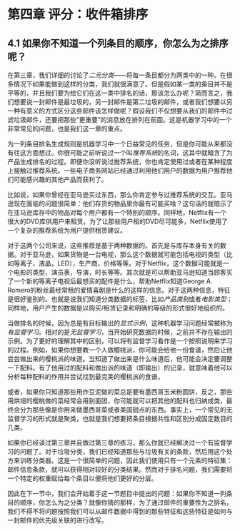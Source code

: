 第四章 评分：收件箱排序
================

## 4.1 如果你不知道一个列条目的顺序，你怎么为之排序呢？
在第三章，我们详细的讨论了*二元分类*——将每一条目都分为两类中的一种。在很多情况下如果能做到这样的分类，我们就很满意了。但是假如某一类的条目并不是平等的，并且我们要为给它们在这一类中排名的话，那该怎么办呢？简而言之，我们想要说一封邮件是最垃圾的，另一封邮件是第二垃圾的邮件，或者我们想要以另一种有意义的方式区分这些邮件该怎样做呢？假设我们不仅想要从我们的邮件中过滤垃圾邮件，还要把那些“更重要”的消息放在排列在前面。这是机器学习中的一个非常常见的问题，也是我们这一章的重点。  

为一列条目排名生成规则是机器学习中一个日益常见的任务，但是你可能从来都没有往这方面想过。你很可能之前听说过一个叫*推荐系统*的名词，这其中就暗含了为产品生成排名的过程。即便你没听说过推荐系统，你也肯定使用过或者在某种程度上接触过推荐系统。一些电子商务网站已经通过利用他们用户的数据为用户推荐他们可能感兴趣的其他产品而获利了。  

比如说，如果你曾经在亚马逊买过东西，那么你肯定参与过推荐系统的交互。亚马逊现在面临的问题很简单：他们存货的物品里你最有可能买啥？这句话的就暗示了在亚马逊库存中的物品对每个用户都有一个特别的顺序。同样地，Netflix有一个很大的DVD库供用户来租赁。为了让那些用户租的DVD尽可能多，Netflix使用了一个复杂的推荐系统为用户提供租赁建议。  

对于这两个公司来说，这些推荐是基于两种数据的。首先是与库存本身有关的数据。对于亚马逊，如果货物是一台电视，那么这个数据就可能包括电视的类型（比如等离子，液晶，LED），生产商，价格等等。对于Netflix，这个数据可能就是一个电影的类型，演员表，导演，时长等等。其次就是可以帮助亚马逊知道当顾客买了一个新的等离子电视后最想买的配件是什么，帮助Netflix知道George A. Romero的粉丝最经常租的爱情喜剧是什么的这样的信息。对于这两种信息，特征是很好鉴别的。也就是说我们知道分类数据的标签，比如*产品类别*或者*电影类型*；同样地，用户产生的数据是以购买/租赁记录和明确的等级的形式很好地组织的。  

当做排名的时候，因为总是有目标输出的*显式示例*，这种机器学习问题经常被称为*有监督学习*。相对的是*无监督学习*，当开始研究数据的时候，之前并不存在输出的示例。为了更好的理解其中的区别，可以将有监督学习看作是一个按照说明来学习的过程。例如，如果你想要教一个人做樱桃派，你可能会给他一份食谱，然后让他尝尝做出来的樱桃派的味道。当知道了做出来是什么味道后，他可能会决定要调整一下配料。有了他用过的配料和做出派的味道（即输出）的记录，就意味着他可以分析每种配料的作用并尝试找到最完美的樱桃派的食谱。  

或者，如果你只知道那些用炸豆泥做的菜总是要有墨西哥玉米粉圆饼，反之，那些用烘培的樱桃做的菜经常会用到面团，你可能就可以把其他的配料也归纳成类，最终会分为那些像是你用来做墨西哥菜或者美国甜点的东西。事实上，一个常见的无监督学习的形式就是聚类，也就是我们想要把条目根据共性和区别分成固定数目的几类。  

如果你已经读过第三章并且做过第三章的练习，那么你就已经解决过一个有监督学习的问题了。对于垃圾分类，我们已经知道那些与垃圾有关的条款，然后用这个处方来训练分类器。这是一个很简单的问题，因此我们使用只有一个元素的特征集：邮件信息条款，就可以获得相对较好的分类结果。然而对于排名问题，我们需要将一个特定的权重赋给每个条目以便将他们更好的分层。  

因此在下一节中，我们会开始着手这一节题目中提出的问题：如果你不知道一列条目的顺序，你怎么为之分类？就像你猜的那样，为了通过邮件的重要性为之排名，我们不得不将问题按照我们可以从邮件数据中得到的那些特征和这些特征是如何与一封邮件的优先级关联的进行改写。  